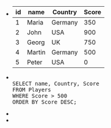 - | id | name  | Country | Score |
  |----|-------|---------|-------|
  | 1  | Maria | Germany | 350   |
  | 2  | John  | USA     | 900   |
  | 3  | Georg | UK      | 750   |
  | 4  | Martin| Germany | 500   |
  | 5  | Peter | USA     | 0     |
- <pre>
  
  SELECT name, Country, Score
  FROM Players
  WHERE Score > 500
  ORDER BY Score DESC;
  </pre>
-
-